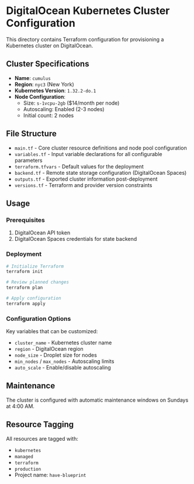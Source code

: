 # DigitalOcean Kubernetes Cluster Configuration

This directory contains Terraform configuration for provisioning a Kubernetes cluster on DigitalOcean.

## Cluster Specifications

- **Name**: `cumulus`
- **Region**: `nyc3` (New York)
- **Kubernetes Version**: `1.32.2-do.1`
- **Node Configuration**:
  - Size: `s-1vcpu-2gb` ($14/month per node)
  - Autoscaling: Enabled (2-3 nodes)
  - Initial count: 2 nodes

## File Structure

- `main.tf` - Core cluster resource definitions and node pool configuration
- `variables.tf` - Input variable declarations for all configurable parameters
- `terraform.tfvars` - Default values for the deployment
- `backend.tf` - Remote state storage configuration (DigitalOcean Spaces)
- `outputs.tf` - Exported cluster information post-deployment
- `versions.tf` - Terraform and provider version constraints

## Usage

### Prerequisites

1. DigitalOcean API token
2. DigitalOcean Spaces credentials for state backend

### Deployment

```bash
# Initialize Terraform
terraform init

# Review planned changes
terraform plan

# Apply configuration
terraform apply
```

### Configuration Options

Key variables that can be customized:

- `cluster_name` - Kubernetes cluster name
- `region` - DigitalOcean region
- `node_size` - Droplet size for nodes
- `min_nodes` / `max_nodes` - Autoscaling limits
- `auto_scale` - Enable/disable autoscaling

## Maintenance

The cluster is configured with automatic maintenance windows on Sundays at 4:00 AM.

## Resource Tagging

All resources are tagged with:
- `kubernetes`
- `managed`
- `terraform`
- `production`
- Project name: `have-blueprint`